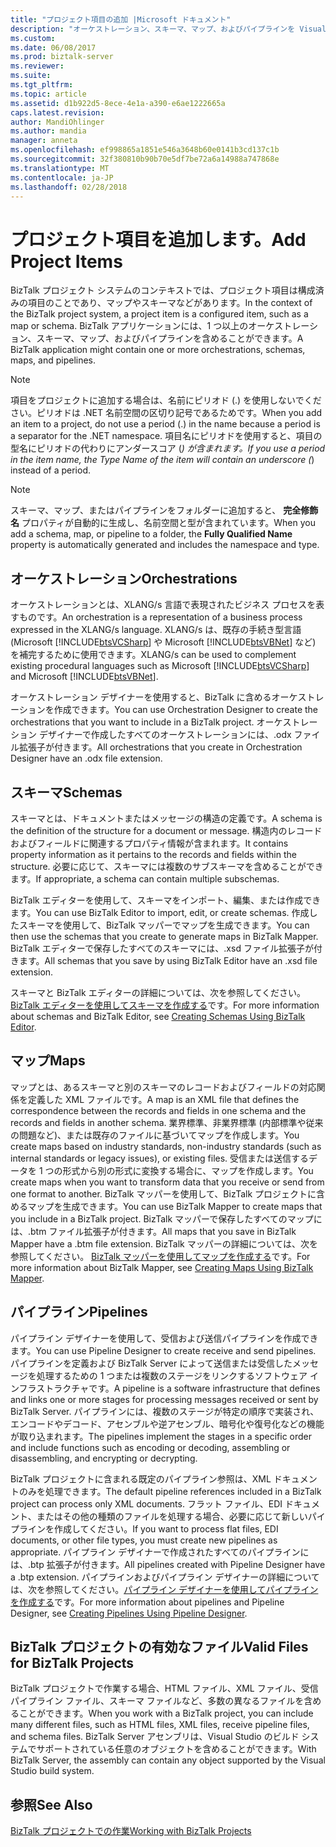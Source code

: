 ```yaml
---
title: "プロジェクト項目の追加 |Microsoft ドキュメント"
description: "オーケストレーション、スキーマ、マップ、およびパイプラインを Visual Studio で BizTalk Server プロジェクトに追加します。"
ms.custom: 
ms.date: 06/08/2017
ms.prod: biztalk-server
ms.reviewer: 
ms.suite: 
ms.tgt_pltfrm: 
ms.topic: article
ms.assetid: d1b922d5-8ece-4e1a-a390-e6ae1222665a
caps.latest.revision: 
author: MandiOhlinger
ms.author: mandia
manager: anneta
ms.openlocfilehash: ef998865a1851e546a3648b60e0141b3cd137c1b
ms.sourcegitcommit: 32f380810b90b70e5df7be72a6a14988a747868e
ms.translationtype: MT
ms.contentlocale: ja-JP
ms.lasthandoff: 02/28/2018
---
```

# <a name="add-project-items"></a><span data-ttu-id="e3e1d-103">プロジェクト項目を追加します。</span><span class="sxs-lookup"><span data-stu-id="e3e1d-103">Add Project Items</span></span>
<span data-ttu-id="e3e1d-104">BizTalk プロジェクト システムのコンテキストでは、プロジェクト項目は構成済みの項目のことであり、マップやスキーマなどがあります。</span><span class="sxs-lookup"><span data-stu-id="e3e1d-104">In the context of the BizTalk project system, a project item is a configured item, such as a map or schema.</span></span> <span data-ttu-id="e3e1d-105">BizTalk アプリケーションには、1 つ以上のオーケストレーション、スキーマ、マップ、およびパイプラインを含めることができます。</span><span class="sxs-lookup"><span data-stu-id="e3e1d-105">A BizTalk application might contain one or more orchestrations, schemas, maps, and pipelines.</span></span>  
  
> [!NOTE]
>  <span data-ttu-id="e3e1d-106">項目をプロジェクトに追加する場合は、名前にピリオド (.) を使用しないでください。ピリオドは .NET 名前空間の区切り記号であるためです。</span><span class="sxs-lookup"><span data-stu-id="e3e1d-106">When you add an item to a project, do not use a period (.) in the name because a period is a separator for the .NET namespace.</span></span> <span data-ttu-id="e3e1d-107">項目名にピリオドを使用すると、項目の型名にピリオドの代わりにアンダースコア (_) が含まれます。</span><span class="sxs-lookup"><span data-stu-id="e3e1d-107">If you use a period in the item name, the Type Name of the item will contain an underscore (_) instead of a period.</span></span>  
  
> [!NOTE]
>  <span data-ttu-id="e3e1d-108">スキーマ、マップ、またはパイプラインをフォルダーに追加すると、 **完全修飾名** プロパティが自動的に生成し、名前空間と型が含まれています。</span><span class="sxs-lookup"><span data-stu-id="e3e1d-108">When you add a schema, map, or pipeline to a folder, the **Fully Qualified Name** property is automatically generated and includes the namespace and type.</span></span>  
  
## <a name="orchestrations"></a><span data-ttu-id="e3e1d-109">オーケストレーション</span><span class="sxs-lookup"><span data-stu-id="e3e1d-109">Orchestrations</span></span>  
 <span data-ttu-id="e3e1d-110">オーケストレーションとは、XLANG/s 言語で表現されたビジネス プロセスを表すものです。</span><span class="sxs-lookup"><span data-stu-id="e3e1d-110">An orchestration is a representation of a business process expressed in the XLANG/s language.</span></span> <span data-ttu-id="e3e1d-111">XLANG/s は、既存の手続き型言語 (Microsoft [!INCLUDE[btsVCSharp](../includes/btsvcsharp-md.md)] や Microsoft [!INCLUDE[btsVBNet](../includes/btsvbnet-md.md)] など) を補完するために使用できます。</span><span class="sxs-lookup"><span data-stu-id="e3e1d-111">XLANG/s can be used to complement existing procedural languages such as Microsoft [!INCLUDE[btsVCSharp](../includes/btsvcsharp-md.md)] and Microsoft [!INCLUDE[btsVBNet](../includes/btsvbnet-md.md)].</span></span>  
  
 <span data-ttu-id="e3e1d-112">オーケストレーション デザイナーを使用すると、BizTalk に含めるオーケストレーションを作成できます。</span><span class="sxs-lookup"><span data-stu-id="e3e1d-112">You can use Orchestration Designer to create the orchestrations that you want to include in a BizTalk project.</span></span> <span data-ttu-id="e3e1d-113">オーケストレーション デザイナーで作成したすべてのオーケストレーションには、.odx ファイル拡張子が付きます。</span><span class="sxs-lookup"><span data-stu-id="e3e1d-113">All orchestrations that you create in Orchestration Designer have an .odx file extension.</span></span>  
  
## <a name="schemas"></a><span data-ttu-id="e3e1d-114">スキーマ</span><span class="sxs-lookup"><span data-stu-id="e3e1d-114">Schemas</span></span>  
 <span data-ttu-id="e3e1d-115">スキーマとは、ドキュメントまたはメッセージの構造の定義です。</span><span class="sxs-lookup"><span data-stu-id="e3e1d-115">A schema is the definition of the structure for a document or message.</span></span> <span data-ttu-id="e3e1d-116">構造内のレコードおよびフィールドに関連するプロパティ情報が含まれます。</span><span class="sxs-lookup"><span data-stu-id="e3e1d-116">It contains property information as it pertains to the records and fields within the structure.</span></span> <span data-ttu-id="e3e1d-117">必要に応じて、スキーマには複数のサブスキーマを含めることができます。</span><span class="sxs-lookup"><span data-stu-id="e3e1d-117">If appropriate, a schema can contain multiple subschemas.</span></span>  
  
 <span data-ttu-id="e3e1d-118">BizTalk エディターを使用して、スキーマをインポート、編集、または作成できます。</span><span class="sxs-lookup"><span data-stu-id="e3e1d-118">You can use BizTalk Editor to import, edit, or create schemas.</span></span> <span data-ttu-id="e3e1d-119">作成したスキーマを使用して、BizTalk マッパーでマップを生成できます。</span><span class="sxs-lookup"><span data-stu-id="e3e1d-119">You can then use the schemas that you create to generate maps in BizTalk Mapper.</span></span> <span data-ttu-id="e3e1d-120">BizTalk エディターで保存したすべてのスキーマには、.xsd ファイル拡張子が付きます。</span><span class="sxs-lookup"><span data-stu-id="e3e1d-120">All schemas that you save by using BizTalk Editor have an .xsd file extension.</span></span>  
  
 <span data-ttu-id="e3e1d-121">スキーマと BizTalk エディターの詳細については、次を参照してください。 [BizTalk エディターを使用してスキーマを作成する](../core/creating-schemas-using-biztalk-editor.md)です。</span><span class="sxs-lookup"><span data-stu-id="e3e1d-121">For more information about schemas and BizTalk Editor, see [Creating Schemas Using BizTalk Editor](../core/creating-schemas-using-biztalk-editor.md).</span></span>  
  
## <a name="maps"></a><span data-ttu-id="e3e1d-122">マップ</span><span class="sxs-lookup"><span data-stu-id="e3e1d-122">Maps</span></span>  
 <span data-ttu-id="e3e1d-123">マップとは、あるスキーマと別のスキーマのレコードおよびフィールドの対応関係を定義した XML ファイルです。</span><span class="sxs-lookup"><span data-stu-id="e3e1d-123">A map is an XML file that defines the correspondence between the records and fields in one schema and the records and fields in another schema.</span></span> <span data-ttu-id="e3e1d-124">業界標準、非業界標準 (内部標準や従来の問題など)、または既存のファイルに基づいてマップを作成します。</span><span class="sxs-lookup"><span data-stu-id="e3e1d-124">You create maps based on industry standards, non-industry standards (such as internal standards or legacy issues), or existing files.</span></span> <span data-ttu-id="e3e1d-125">受信または送信するデータを 1 つの形式から別の形式に変換する場合に、マップを作成します。</span><span class="sxs-lookup"><span data-stu-id="e3e1d-125">You create maps when you want to transform data that you receive or send from one format to another.</span></span> <span data-ttu-id="e3e1d-126">BizTalk マッパーを使用して、BizTalk プロジェクトに含めるマップを生成できます。</span><span class="sxs-lookup"><span data-stu-id="e3e1d-126">You can use BizTalk Mapper to create maps that you include in a BizTalk project.</span></span> <span data-ttu-id="e3e1d-127">BizTalk マッパーで保存したすべてのマップには、.btm ファイル拡張子が付きます。</span><span class="sxs-lookup"><span data-stu-id="e3e1d-127">All maps that you save in BizTalk Mapper have a .btm file extension.</span></span> <span data-ttu-id="e3e1d-128">BizTalk マッパーの詳細については、次を参照してください。 [BizTalk マッパーを使用してマップを作成する](../core/creating-maps-using-biztalk-mapper.md)です。</span><span class="sxs-lookup"><span data-stu-id="e3e1d-128">For more information about BizTalk Mapper, see [Creating Maps Using BizTalk Mapper](../core/creating-maps-using-biztalk-mapper.md).</span></span>  
  
## <a name="pipelines"></a><span data-ttu-id="e3e1d-129">パイプライン</span><span class="sxs-lookup"><span data-stu-id="e3e1d-129">Pipelines</span></span>  
 <span data-ttu-id="e3e1d-130">パイプライン デザイナーを使用して、受信および送信パイプラインを作成できます。</span><span class="sxs-lookup"><span data-stu-id="e3e1d-130">You can use Pipeline Designer to create receive and send pipelines.</span></span> <span data-ttu-id="e3e1d-131">パイプラインを定義および BizTalk Server によって送信または受信したメッセージを処理するための 1 つまたは複数のステージをリンクするソフトウェア インフラストラクチャです。</span><span class="sxs-lookup"><span data-stu-id="e3e1d-131">A pipeline is a software infrastructure that defines and links one or more stages for processing messages received or sent by BizTalk Server.</span></span> <span data-ttu-id="e3e1d-132">パイプラインには、複数のステージが特定の順序で実装され、エンコードやデコード、アセンブルや逆アセンブル、暗号化や復号化などの機能が取り込まれます。</span><span class="sxs-lookup"><span data-stu-id="e3e1d-132">The pipelines implement the stages in a specific order and include functions such as encoding or decoding, assembling or disassembling, and encrypting or decrypting.</span></span>  
  
 <span data-ttu-id="e3e1d-133">BizTalk プロジェクトに含まれる既定のパイプライン参照は、XML ドキュメントのみを処理できます。</span><span class="sxs-lookup"><span data-stu-id="e3e1d-133">The default pipeline references included in a BizTalk project can process only XML documents.</span></span> <span data-ttu-id="e3e1d-134">フラット ファイル、EDI ドキュメント、またはその他の種類のファイルを処理する場合、必要に応じて新しいパイプラインを作成してください。</span><span class="sxs-lookup"><span data-stu-id="e3e1d-134">If you want to process flat files, EDI documents, or other file types, you must create new pipelines as appropriate.</span></span> <span data-ttu-id="e3e1d-135">パイプライン デザイナーで作成されたすべてのパイプラインには、.btp 拡張子が付きます。</span><span class="sxs-lookup"><span data-stu-id="e3e1d-135">All pipelines created with Pipeline Designer have a .btp extension.</span></span> <span data-ttu-id="e3e1d-136">パイプラインおよびパイプライン デザイナーの詳細については、次を参照してください。[パイプライン デザイナーを使用してパイプラインを作成する](../core/creating-pipelines-using-pipeline-designer.md)です。</span><span class="sxs-lookup"><span data-stu-id="e3e1d-136">For more information about pipelines and Pipeline Designer, see [Creating Pipelines Using Pipeline Designer](../core/creating-pipelines-using-pipeline-designer.md).</span></span>  
  
## <a name="valid-files-for-biztalk-projects"></a><span data-ttu-id="e3e1d-137">BizTalk プロジェクトの有効なファイル</span><span class="sxs-lookup"><span data-stu-id="e3e1d-137">Valid Files for BizTalk Projects</span></span>  
 <span data-ttu-id="e3e1d-138">BizTalk プロジェクトで作業する場合、HTML ファイル、XML ファイル、受信パイプライン ファイル、スキーマ ファイルなど、多数の異なるファイルを含めることができます。</span><span class="sxs-lookup"><span data-stu-id="e3e1d-138">When you work with a BizTalk project, you can include many different files, such as HTML files, XML files, receive pipeline files, and schema files.</span></span> <span data-ttu-id="e3e1d-139">BizTalk Server アセンブリは、Visual Studio のビルド システムでサポートされている任意のオブジェクトを含めることができます。</span><span class="sxs-lookup"><span data-stu-id="e3e1d-139">With BizTalk Server, the assembly can contain any object supported by the Visual Studio build system.</span></span>  
  
## <a name="see-also"></a><span data-ttu-id="e3e1d-140">参照</span><span class="sxs-lookup"><span data-stu-id="e3e1d-140">See Also</span></span>  
 [<span data-ttu-id="e3e1d-141">BizTalk プロジェクトでの作業</span><span class="sxs-lookup"><span data-stu-id="e3e1d-141">Working with BizTalk Projects</span></span>](../core/working-with-biztalk-projects.md)